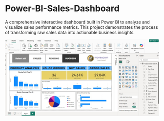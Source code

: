 # Power-BI-Sales-Dashboard
A comprehensive interactive dashboard built in Power BI to analyze and visualize sales performance metrics. This project demonstrates the process of transforming raw sales data into actionable business insights.

<img src="https://github.com/robopriya/Power-BI-Sales-Dashboard/blob/a13291657768329d5f8e715031dc628299cbccf5/Dashboard%20Image.jpg" width="600">

